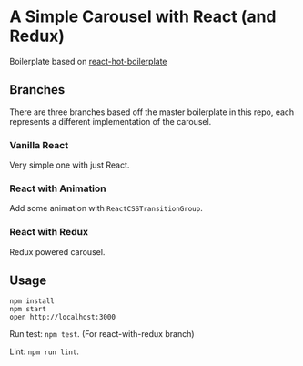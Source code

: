 # A Simple Carousel with React (and Redux)

Boilerplate based on [react-hot-boilerplate](https://github.com/gaearon/react-hot-boilerplate)

## Branches

There are three branches based off the master boilerplate in this repo, each represents a different implementation of the carousel.

### Vanilla React

Very simple one with just React.

### React with Animation

Add some animation with `ReactCSSTransitionGroup`.

### React with Redux

Redux powered carousel.


## Usage

```
npm install
npm start
open http://localhost:3000
```

Run test: `npm test`. (For react-with-redux branch)  

Lint: `npm run lint`.

